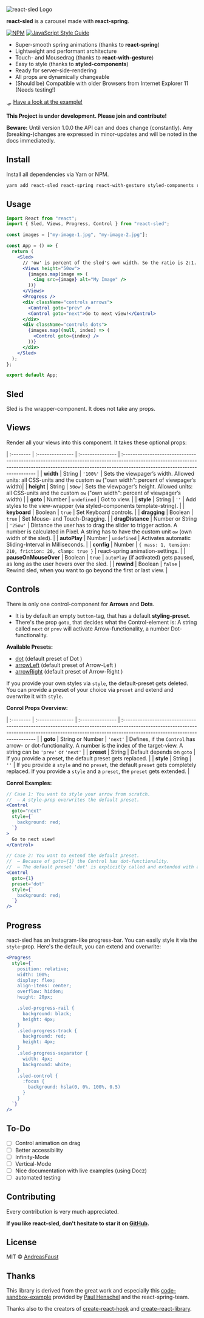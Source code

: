 ![react-sled Logo](https://raw.github.com/andreasfaust/react-sled/master/react-sled-logo.jpg)

**react-sled** is a carousel made with **react-spring**.

[![NPM](https://img.shields.io/npm/v/react-sled.svg)](https://www.npmjs.com/package/react-sled) [![JavaScript Style Guide](https://img.shields.io/badge/code_style-standard-brightgreen.svg)](https://standardjs.com)

- Super-smooth spring animations (thanks to **react-spring**)
- Lightweight and performant architecture
- Touch- and Mousedrag (thanks to **react-with-gesture**)
- Easy to style (thanks to **styled-components**)
- Ready for server-side-rendering
- All props are dynamically changeable
- (Should be) Compatible with older Browsers from Internet Explorer 11 (Needs testing!)

🛷 [Have a look at the example!](https://andreasfaust.github.io/react-sled/)

**This Project is under development. Please join and contribute!**

**Beware:** Until version 1.0.0 the API can and does change (constantly). Any (breaking-)changes are expressed in minor-updates and will be noted in the docs immediatedly.

## Install

Install all dependencies via Yarn or NPM.

```bash
yarn add react-sled react-spring react-with-gesture styled-components react react-dom
```

## Usage

```jsx
import React from "react";
import { Sled, Views, Progress, Control } from "react-sled";

const images = ["my-image-1.jpg", "my-image-2.jpg"];

const App = () => {
  return (
    <Sled>
      // 'ow' is percent of the sled's own width. So the ratio is 2:1.
      <Views height="50ow">
        {images.map(image => (
          <img src={image} alt="My Image" />
        ))}
      </Views>
      <Progress />
      <div className="controls arrows">
        <Control goto="prev" />
        <Control goto="next">Go to next view!</Control>
      </div>
      <div className="controls dots">
        {images.map((null, index) => (
          <Control goto={index} />
        ))}
      </div>
    </Sled>
  );
};

export default App;
```

## Sled

Sled is the wrapper-component. It does not take any props.

## Views

Render all your views into this component.
It takes these optional props:

| :-------- | :--------------- | :--------------- | :------------------------------------------------------------------------------------------------------------------------------------------------------------------------------------------------------ |
| **width** | String | `'100%'` | Sets the viewpager’s width. Allowed units: all CSS-units and the custom `ow` ("own width": percent of viewpager’s width)|
| **height** | String | `50ow` | Sets the viewpager’s height. Allowed units: all CSS-units and the custom `ow` ("own width": percent of viewpager’s width) |
| **goto** | Number | `undefined` | Got to view. |
| **style** | String | `''` | Add styles to the view-wrapper (via styled-components template-string). |
| **keyboard** | Boolean | `true` | Set Keyboard controls. |
| **dragging** | Boolean | `true` | Set Mouse- and Touch-Dragging. |
| **dragDistance** | Number or String | `'25ow'` | Distance the user has to drag the slider to trigger action. A number is calculated in Pixel. A string has to have the custom unit `ow` (own width of the sled). |
| **autoPlay** | Number | `undefined` | Activates automatic Sliding-Interval in Milliseconds. |
| **config** | Number | `{ mass: 1, tension: 210, friction: 20, clamp: true }` | react-spring animation-settings. |
| **pauseOnMouseOver** | Boolean | `true` | `autoPlay` (if activated) gets paused, as long as the user hovers over the sled. |
| **rewind** | Boolean | `false` | Rewind sled, when you want to go beyond the first or last view. |

## Controls

There is only one control-component for **Arrows** and **Dots**.

- It is by default an empty `button`-tag, that has a default **styling-preset**.
- There's the prop `goto`, that decides what the Control-element is: A string called `next` or `prev` will activate Arrow-functionality, a number Dot-functionality.

**Available Presets:**

- [dot](https://github.com/AndreasFaust/react-sled/blob/master/src/control/presets/dot.js) (default preset of Dot )
- [arrowLeft](https://github.com/AndreasFaust/react-sled/blob/master/src/control/presets/arrowLeft.js) (default preset of Arrow-Left )
- [arrowRight](https://github.com/AndreasFaust/react-sled/blob/master/src/control/presets/arrowRight.js) (default preset of Arrow-Right )

If you provide your own styles via `style`, the default-preset gets deleted.
You can provide a preset of your choice via `preset` and extend and overwrite it with `style`.

**Conrol Props Overview:**

| :-------- | :--------------- | :--------------- | :------------------------------------------------------------------------------------------------------------------------------------------------------------------------------------------------------ |
| **goto** | String or Number | `'next'` | Defines, if the `Control` has arrow- or dot-functionality. A number is the index of the target-view. A string can be `'prev'` or `'next'` |
| **preset** | String | Default depends on `goto` | If you provide a preset, the default preset gets replaced. |
| **style** | String | `''` | If you provide a `style` and no `preset`, the default `preset` gets completely replaced. If you provide a `style` and a `preset`, the `preset` gets extended. |

**Conrol Examples:**

```jsx
// Case 1: You want to style your arrow from scratch.
//  – A style-prop overwrites the default preset.
<Control
  goto="next"
  style={`
    background: red;
  `}
>
  Go to next view!
</Control>

// Case 2: You want to extend the default preset.
//  – Because of goto={1} the Control has dot-functionality.
//  – The default preset 'dot' is explicitly called and extended with addidional style.
<Control
  goto={1}
  preset='dot'
  style={`
    background: red;
  `}
/>


```

## Progress

react-sled has an Instagram-like progress-bar.
You can easily style it via the `style`-prop.
Here's the default, you can extend and overwrite:

```jsx
<Progress
  style={`
    position: relative;
    width: 100%;
    display: flex;
    align-items: center;
    overflow: hidden;
    height: 20px;

    .sled-progress-rail {
      background: black;
      height: 4px;
    }
    .sled-progress-track {
      background: red;
      height: 4px;
    }
    .sled-progress-separator {
      width: 4px;
      background: white;
    }
    .sled-control {
      :focus {
        background: hsla(0, 0%, 100%, 0.5)
      }
    }
  `}
/>
```

## To-Do

- [ ] Control animation on drag
- [ ] Better accessibility
- [ ] Infinity-Mode
- [ ] Vertical-Mode
- [ ] Nice documentation with live examples (using Docz)
- [ ] automated testing

## Contributing

Every contribution is very much appreciated.

**If you like react-sled, don't hesitate to star it on [GitHub](https://github.com/AndreasFaust/react-sled).**

## License

MIT © [AndreasFaust](https://github.com/AndreasFaust)

## Thanks

This library is derived from the great work and especially this [code-sandbox-example](https://codesandbox.io/embed/n9vo1my91p) provided by [Paul Henschel](https://github.com/drcmda) and the react-spring-team.

Thanks also to the creators of [create-react-hook](https://github.com/hermanya/create-react-hook) and [create-react-library](https://github.com/transitive-bullshit/create-react-library).
